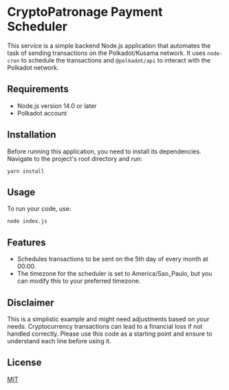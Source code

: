 # CryptoPatronage Payment Scheduler 

This service is a simple backend Node.js application that automates the task of sending transactions on the Polkadot/Kusama network. It uses `node-cron` to schedule the transactions and `@polkadot/api` to interact with the Polkadot network.

## Requirements

- Node.js version 14.0 or later
- Polkadot account

## Installation

Before running this application, you need to install its dependencies. Navigate to the project's root directory and run:

```
yarn install
```

## Usage

To run your code, use:

```
node index.js
```

## Features

- Schedules transactions to be sent on the 5th day of every month at 00:00.
- The timezone for the scheduler is set to America/Sao_Paulo, but you can modify this to your preferred timezone.

## Disclaimer

This is a simplistic example and might need adjustments based on your needs. Cryptocurrency transactions can lead to a financial loss if not handled correctly. Please use this code as a starting point and ensure to understand each line before using it.

## License

[MIT](LICENSE)
